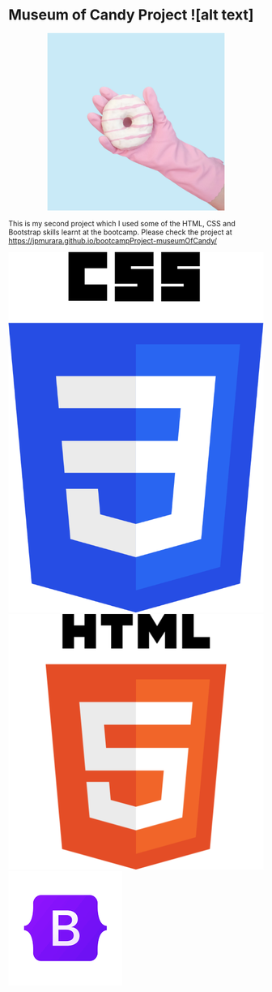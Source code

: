 # Museum of Candy Project ![alt text]
<p align="center">
  <img src="https://github.com/JPMurara/images/blob/main/hand2.png" width="350" title="logo">
</p>

This is my second project which I used some of the HTML, CSS and Bootstrap skills learnt at the bootcamp.
Please check the project at https://jpmurara.github.io/bootcampProject-museumOfCandy/

![alt text](https://github.com/JPMurara/images/blob/main/CSS3_logo_and_wordmark.svg.png "css")
![alt text](https://github.com/JPMurara/images/blob/main/html%20logo.png "html")
![alt text](https://github.com/JPMurara/images/blob/main/bootstrap%20logo.png?raw=trueQ "bootstrap")
